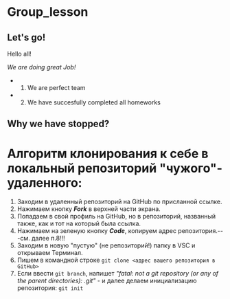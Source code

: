 # Group_lesson

## Let's go!
Hello all!

*We are doing great Job!*
* 1. We are perfect team
* 2. We have succesfully completed all homeworks

## Why we have stopped?
# Aлгоритм клонирования к себе в локальный репозиторий "чужого"-удаленного:
1. Заходим в удаленный репозиторий на GitHub по присланной ссылке.
2. Нажимаем кнопку _**Fork**_ в верхней части экрана.
3. Попадаем в свой профиль на GitHub, но в репозиторий, названный также, как и тот на который была ссылка.
4. Нажимаем на зеленую кнопку _**Code**_, копируем адрес репозитория.---cм. далее п.8!!!
5. Заходим в новую "пустую" (не репозиторий!) папку в VSC и открываем Терминал.
6. Пишем в командной строке `git clone <адрес вашего репозитория в GitHub>`
7. Если ввести `git branch`, напишет _"fatal: not a git repository (or any of the parent directories): .git"_ - и далее делаем инициализацию репозитория: `git init`
 